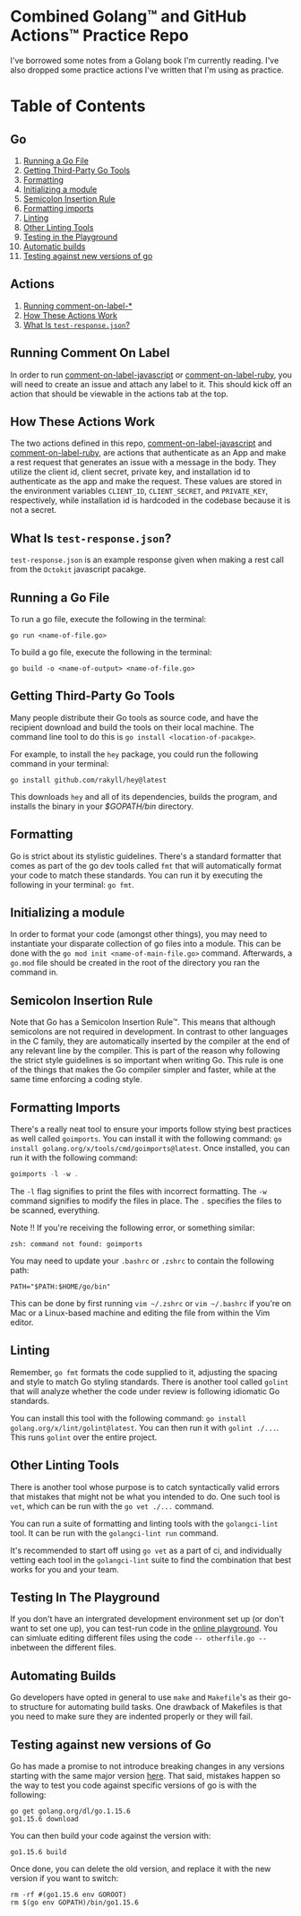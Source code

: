 # Combined Golang™ and GitHub Actions™ Practice Repo
I've borrowed some notes from a Golang book I'm currently reading. I've also dropped some practice actions I've written that I'm using as practice.

# Table of Contents
## Go
1. [Running a Go File](#running-a-go-file)
2. [Getting Third-Party Go Tools](#getting-third-party-go-tools)
3. [Formatting](#formatting)
4. [Initializing a module](#initializing-a-module)
5. [Semicolon Insertion Rule](#semicolon-insertion-rule)
6. [Formatting imports](#formatting-imports)
7. [Linting](#linting)
8. [Other Linting Tools](#other-linting-tools)
9. [Testing in the Playground](#testing-in-the-playground)
10. [Automatic builds](#automating-builds)
11. [Testing against new versions of go](#testing-against-new-versions-of-go)

## Actions
1. [Running comment-on-label-*](#running-comment-on-label)
2. [How These Actions Work](#how-octokit-actions-work)
3. [What Is `test-response.json`?](#what-is-test-responsejson)

## Running Comment On Label
In order to run [comment-on-label-javascript](./.github/workflows/comment-on-label-javascript.yml) or [comment-on-label-ruby](./.github/workflows/comment-on-label-ruby.yml), you will need to create an issue and attach any label to it. This should kick off an action that should be viewable in the actions tab at the top.

## How These Actions Work
The two actions defined in this repo, [comment-on-label-javascript](./.github/workflows/comment-on-label-javascript.yml) and [comment-on-label-ruby](./.github/workflows/comment-on-label-ruby.yml), are actions that authenticate as an App and make a rest request that generates an issue with a message in the body. They utilize the client id, client secret, private key, and installation id to authenticate as the app and make the request. These values are stored in the environment variables `CLIENT_ID`, `CLIENT_SECRET`, and `PRIVATE_KEY`, respectively, while installation id is hardcoded in the codebase because it is not a secret.

## What Is `test-response.json`?
`test-response.json` is an example response given when making a rest call from the `Octokit` javascript pacakge.

## Running a Go File
To run a go file, execute the following in the terminal:

`go run <name-of-file.go>`

To build a go file, execute the following in the terminal:

`go build -o <name-of-output> <name-of-file.go>`

## Getting Third-Party Go Tools
Many people distribute their Go tools as source code, and have the recipient download and build the tools on their local machine. The command line tool to do this is `go install <location-of-pacakge>`.

For example, to install the `hey` package, you could run the following command in your terminal:

`go install github.com/rakyll/hey@latest`

This downloads `hey` and all of its dependencies, builds the program, and installs the binary in your _$GOPATH/bin_ directory.

## Formatting
Go is strict about its stylistic guidelines. There's a standard formatter that comes as part of the go dev tools called `fmt` that will automatically format your code to match these standards. You can run it by executing the following in your terminal: `go fmt`.

## Initializing a module
In order to format your code (amongst other things), you may need to instantiate your disparate collection of go files into a module. This can be done with the `go mod init <name-of-main-file.go>` command. Afterwards, a `go.mod` file should be created in the root of the directory you ran the command in.

## Semicolon Insertion Rule
Note that Go has a Semicolon Insertion Rule™. This means that although semicolons are not required in development. In contrast to other languages in the C family, they are automatically inserted by the compiler at the end of any relevant line by the compiler. This is part of the reason why following the strict style guidelines is so important when writing Go. This rule is one of the things that makes the Go compiler simpler and faster, while at the same time enforcing a coding style.

## Formatting Imports
There's a really neat tool to ensure your imports follow stying best practices as well called `goimports`. You can install it with the following command: `go install golang.org/x/tools/cmd/goimports@latest`. Once installed, you can run it with the following command:

```go
goimports -l -w .
```

The `-l` flag signifies to print the files with incorrect formatting. The `-w` command signifies to modify the files in place. The `.` specifies the files to be scanned, everything.

Note ‼️ If you're receiving the following error, or something similar:

`zsh: command not found: goimports`

You may need to update your `.bashrc` or `.zshrc` to contain the following path:

`PATH="$PATH:$HOME/go/bin"`

This can be done by first running `vim ~/.zshrc` or `vim ~/.bashrc` if you're on Mac or a Linux-based machine and editing the file from within the Vim editor.

## Linting
Remember, `go fmt` formats the code supplied to it, adjusting the spacing and style to match Go styling standards. There is another tool called `golint` that will analyze whether the code under review is following idiomatic Go standards.

You can install this tool with the following command: `go install golang.org/x/lint/golint@latest`. You can then run it with `golint ./...`. This runs `golint` over the entire project.

## Other Linting Tools
There is another tool whose purpose is to catch syntactically valid errors that mistakes that might not be what you intended to do. One such tool is `vet`, which can be run with the `go vet ./...` command.

You can run a suite of formatting and linting tools with the `golangci-lint` tool. It can be run with the `golangci-lint run` command.

It's recommended to start off using `go vet` as a part of ci, and individually vetting each tool in the `golangci-lint` suite to find the combination that best works for you and your team.

## Testing In The Playground
If you don't have an intergrated development environment set up (or don't want to set one up), you can test-run code in the [online playground](https://play.golang.com/). You can simluate editing different files using the code
`-- otherfile.go --` inbetween the different files.

## Automating Builds
Go developers have opted in general to use `make` and `Makefile`'s as their go-to structure for automating build tasks. 
One drawback of Makefiles is that you need to make sure they are indented properly or they will fail.

## Testing against new versions of Go
Go has made a promise to not introduce breaking changes in any versions starting with the same major version [here](https://go.googlesource.com/proposal/+/master/design/56986-godebug.md#:~:text=Go%201%20introduced%20Go's%20compatibility,and%20certain%20other%20implementation%20overfitting.). That said, mistakes happen so the way to test you code against specific versions of go is with the following:
```
go get golang.org/dl/go.1.15.6
go1.15.6 download
```

You can then build your code against the version with:

`go1.15.6 build`

Once done, you can delete the old version, and replace it with the new version if you want to switch:

```
rm -rf #(go1.15.6 env GOROOT)
rm $(go env GOPATH)/bin/go1.15.6
```